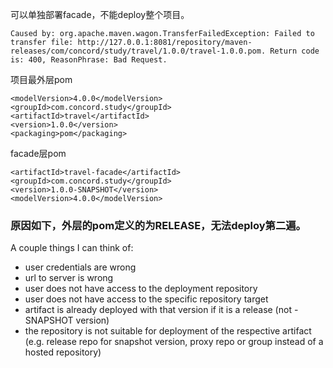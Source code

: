 可以单独部署facade，不能deploy整个项目。

```
Caused by: org.apache.maven.wagon.TransferFailedException: Failed to transfer file: http://127.0.0.1:8081/repository/maven-releases/com/concord/study/travel/1.0.0/travel-1.0.0.pom. Return code is: 400, ReasonPhrase: Bad Request.
```
项目最外层pom
```
<modelVersion>4.0.0</modelVersion>
<groupId>com.concord.study</groupId>
<artifactId>travel</artifactId>
<version>1.0.0</version>
<packaging>pom</packaging>
```

facade层pom
```
<artifactId>travel-facade</artifactId>
<groupId>com.concord.study</groupId>
<version>1.0.0-SNAPSHOT</version>
<modelVersion>4.0.0</modelVersion>
```


### 原因如下，外层的pom定义的为RELEASE，无法deploy第二遍。

A couple things I can think of:

*   user credentials are wrong
*   url to server is wrong
*   user does not have access to the deployment repository
*   user does not have access to the specific repository target
*   artifact is already deployed with that version if it is a release (not -SNAPSHOT version)
*   the repository is not suitable for deployment of the respective artifact (e.g. release repo for snapshot version, proxy repo or group instead of a hosted repository)
